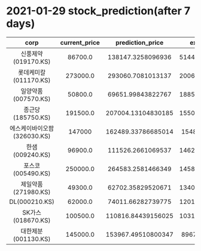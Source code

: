 # 2021-01-29 stock_prediction(after 7 days)

|   corp   |   current_price   |   prediction_price   |   expected_profit   |
|:--------:|:-----------------:|:--------------------:|:-------------------:|
|신풍제약(019170.KS)|86700.0|138147.3258096936|51447.325809693604|
|롯데케미칼(011170.KS)|273000.0|293060.7081013137|20060.708101313678|
|일양약품(007570.KS)|50800.0|69651.99843822767|18851.998438227674|
|종근당(185750.KS)|191500.0|207004.13104830185|15504.131048301846|
|에스케이바이오팜(326030.KS)|147000|162489.33786685014|15489.33786685014|
|한샘(009240.KS)|96900.0|111526.2661069537|14626.266106953699|
|포스코(005490.KS)|250000.0|264583.2581466349|14583.258146634907|
|제일약품(271980.KS)|49300.0|62702.35829520671|13402.358295206708|
|DL(000210.KS)|62000.0|74011.66282739775|12011.662827397755|
|SK가스(018670.KS)|100500.0|110816.84439156025|10316.844391560255|
|대한제분(001130.KS)|145000.0|153967.49510800347|8967.495108003466|
